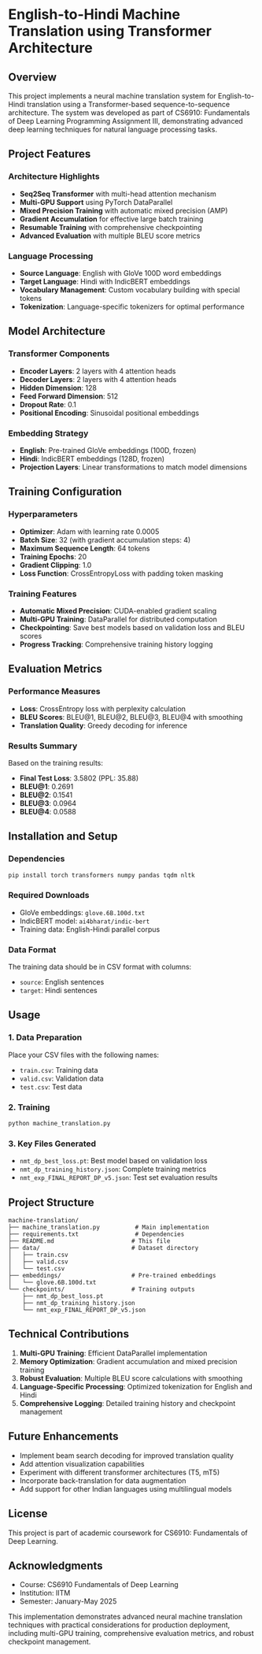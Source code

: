 # English-to-Hindi Machine Translation using Transformer Architecture

## Overview

This project implements a neural machine translation system for English-to-Hindi translation using a Transformer-based sequence-to-sequence architecture. The system was developed as part of CS6910: Fundamentals of Deep Learning Programming Assignment III, demonstrating advanced deep learning techniques for natural language processing tasks.

## Project Features

### Architecture Highlights
- **Seq2Seq Transformer** with multi-head attention mechanism
- **Multi-GPU Support** using PyTorch DataParallel
- **Mixed Precision Training** with automatic mixed precision (AMP)
- **Gradient Accumulation** for effective large batch training
- **Resumable Training** with comprehensive checkpointing
- **Advanced Evaluation** with multiple BLEU score metrics

### Language Processing
- **Source Language**: English with GloVe 100D word embeddings
- **Target Language**: Hindi with IndicBERT embeddings
- **Vocabulary Management**: Custom vocabulary building with special tokens
- **Tokenization**: Language-specific tokenizers for optimal performance

## Model Architecture

### Transformer Components
- **Encoder Layers**: 2 layers with 4 attention heads
- **Decoder Layers**: 2 layers with 4 attention heads  
- **Hidden Dimension**: 128
- **Feed Forward Dimension**: 512
- **Dropout Rate**: 0.1
- **Positional Encoding**: Sinusoidal positional embeddings

### Embedding Strategy
- **English**: Pre-trained GloVe embeddings (100D, frozen)
- **Hindi**: IndicBERT embeddings (128D, frozen)
- **Projection Layers**: Linear transformations to match model dimensions

## Training Configuration

### Hyperparameters
- **Optimizer**: Adam with learning rate 0.0005
- **Batch Size**: 32 (with gradient accumulation steps: 4)
- **Maximum Sequence Length**: 64 tokens
- **Training Epochs**: 20
- **Gradient Clipping**: 1.0
- **Loss Function**: CrossEntropyLoss with padding token masking

### Training Features
- **Automatic Mixed Precision**: CUDA-enabled gradient scaling
- **Multi-GPU Training**: DataParallel for distributed computation
- **Checkpointing**: Save best models based on validation loss and BLEU scores
- **Progress Tracking**: Comprehensive training history logging

## Evaluation Metrics

### Performance Measures
- **Loss**: CrossEntropy loss with perplexity calculation
- **BLEU Scores**: BLEU@1, BLEU@2, BLEU@3, BLEU@4 with smoothing
- **Translation Quality**: Greedy decoding for inference

### Results Summary
Based on the training results:
- **Final Test Loss**: 3.5802 (PPL: 35.88)
- **BLEU@1**: 0.2691
- **BLEU@2**: 0.1541  
- **BLEU@3**: 0.0964
- **BLEU@4**: 0.0588

## Installation and Setup

### Dependencies
```bash
pip install torch transformers numpy pandas tqdm nltk
```

### Required Downloads
- GloVe embeddings: `glove.6B.100d.txt`
- IndicBERT model: `ai4bharat/indic-bert`
- Training data: English-Hindi parallel corpus

### Data Format
The training data should be in CSV format with columns:
- `source`: English sentences
- `target`: Hindi sentences

## Usage

### 1. Data Preparation
Place your CSV files with the following names:
- `train.csv`: Training data
- `valid.csv`: Validation data
- `test.csv`: Test data

### 2. Training
```bash
python machine_translation.py
```

### 3. Key Files Generated
- `nmt_dp_best_loss.pt`: Best model based on validation loss
- `nmt_dp_training_history.json`: Complete training metrics
- `nmt_exp_FINAL_REPORT_DP_v5.json`: Test set evaluation results

## Project Structure
```
machine-translation/
├── machine_translation.py          # Main implementation
├── requirements.txt                # Dependencies
├── README.md                      # This file
├── data/                          # Dataset directory
│   ├── train.csv
│   ├── valid.csv
│   └── test.csv
├── embeddings/                    # Pre-trained embeddings
│   └── glove.6B.100d.txt
└── checkpoints/                   # Training outputs
    ├── nmt_dp_best_loss.pt
    ├── nmt_dp_training_history.json
    └── nmt_exp_FINAL_REPORT_DP_v5.json
```

## Technical Contributions

1. **Multi-GPU Training**: Efficient DataParallel implementation
2. **Memory Optimization**: Gradient accumulation and mixed precision training
3. **Robust Evaluation**: Multiple BLEU score calculations with smoothing
4. **Language-Specific Processing**: Optimized tokenization for English and Hindi
5. **Comprehensive Logging**: Detailed training history and checkpoint management

## Future Enhancements

- Implement beam search decoding for improved translation quality
- Add attention visualization capabilities
- Experiment with different transformer architectures (T5, mT5)
- Incorporate back-translation for data augmentation
- Add support for other Indian languages using multilingual models

## License

This project is part of academic coursework for CS6910: Fundamentals of Deep Learning.

## Acknowledgments

- Course: CS6910 Fundamentals of Deep Learning
- Institution: IITM
- Semester: January-May 2025

This implementation demonstrates advanced neural machine translation techniques with practical considerations for production deployment, including multi-GPU training, comprehensive evaluation metrics, and robust checkpoint management.
